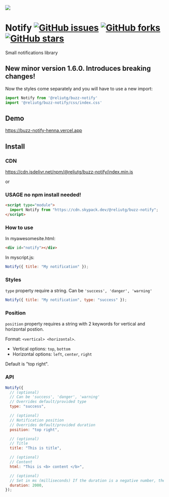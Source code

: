 [![](https://data.jsdelivr.com/v1/package/npm/@reliutg/buzz-notify/badge)](https://www.jsdelivr.com/package/npm/@reliutg/buzz-notify)

# Notify [![GitHub issues](https://img.shields.io/github/issues/eliutgon/buzz-notify)](https://github.com/eliutgon/buzz-notify/issues) [![GitHub forks](https://img.shields.io/github/forks/eliutgon/buzz-notify)](https://github.com/eliutgon/buzz-notify/network) [![GitHub stars](https://img.shields.io/github/stars/eliutgon/buzz-notify)](https://github.com/eliutgon/buzz-notify/stargazers)



Small notifications library

## New minor version 1.6.0. Introduces breaking changes!
Now the styles come separately and you will have to use a new import:

```js
import Notify from '@reliutg/buzz-notify'
import '@reliutg/buzz-notify/css/index.css'
```


## Demo

https://buzz-notify-henna.vercel.app

## Install

### CDN
https://cdn.jsdelivr.net/npm/@reliutg/buzz-notify/index.min.js

or

### USAGE no npm install needed!

```html
<script type="module">
  import Notify from "https://cdn.skypack.dev/@reliutg/buzz-notify";
</script>
```

### How to use

In myawesomesite.html:

```html
<div id="notify"></div>
```

In myscript.js:

```javascript
Notify({ title: "My notification" });
```

### Styles

`type` property require a string. Can be `'success', 'danger', 'warning'`

```javascript
Notify({ title: "My notification", type: "success" });
```

### Position

`position` property requires a string with 2 keywords for vertical and horizontal postion.

Format: `<vertical> <horizontal>`.

- Vertical options: `top`, `bottom`
- Horizontal options: `left`, `center`, `right`

Default is "top right".

### API

```javascript
Notify({
  // (optional)
  // Can be 'success', 'danger', 'warning'
  // Overrides default/provided type
  type: "success",

  // (optional)
  // Notification position
  // Overrides default/provided duration
  position: "top right",

  // (optional)
  // Title
  title: "This is title",

  // (optional)
  // Content
  html: "This is <b> content </b>",

  // (optional)
  // Set in ms (milliseconds) If the duration is a negative number, the notification will not be removed.
  duration: 2000,
});
```
